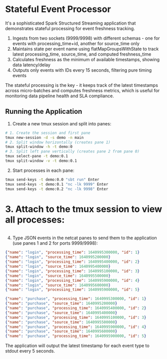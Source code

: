 # Stateful Event Processor

It's a sophisticated Spark Structured Streaming application that demonstrates stateful processing for event freshness tracking.

1. Ingests from two sockets (9999/9998) with different schemas - one for events with processing_time+id, another for source_time only
2. Maintains state per event name using flatMapGroupsWithState to track latest processing_time, source_time, and computed freshness_time
3. Calculates freshness as the minimum of available timestamps, showing data latency/delay
4. Outputs only events with IDs every 15 seconds, filtering pure timing events

The stateful processing is the key - it keeps track of the latest timestamps across micro-batches and computes freshness metrics, which is useful for monitoring data pipeline health and SLA
compliance.

## Running the Application

1. Create a new tmux session and split into panes:
```bash
# 1. Create the session and first pane
tmux new-session -d -s demo -n main
# 2. Split window horizontally (creates pane 1)
tmux split-window -h -t demo:0
# 3. Split left pane vertically (creates pane 2 from pane 0)
tmux select-pane -t demo:0.1
tmux split-window -v -t demo:0.1
```

2. Start processes in each pane:
```bash
tmux send-keys -t demo:0.0 "sbt run" Enter
tmux send-keys -t demo:0.1 "nc -lk 9999" Enter
tmux send-keys -t demo:0.2 "nc -lk 9998" Enter
```
# 3. Attach to the tmux session to view all processes:
```bash

```

4. Type JSON events in the netcat panes to send them to the application (use panes 1 and 2 for ports 9999/9998):
```json
{"name": "login", "processing_time": 1640995300000, "id": 1}
{"name": "login", "source_time": 1640995200000}
{"name": "login", "processing_time": 1640995400000, "id": 2}
{"name": "login", "source_time": 1640995400000}
{"name": "login", "processing_time": 1640995100000, "id": 3}
{"name": "login", "source_time": 1640995500000}
{"name": "login", "processing_time": 1640995900000, "id": 4}
{"name": "login", "source_time": 1640995600000}
{"name": "login", "processing_time": 1640995900000, "id": 5}

{"name": "purchase", "processing_time": 1640995300000, "id": 1}
{"name": "purchase", "source_time": 1640995200000}
{"name": "purchase", "processing_time": 1640995400000, "id": 2}
{"name": "purchase", "source_time": 1640995400000}
{"name": "purchase", "processing_time": 1640995100000, "id": 3}
{"name": "purchase", "source_time": 1640995500000}
{"name": "purchase", "processing_time": 1640995900000, "id": 4}
{"name": "purchase", "source_time": 1640995600000}
{"name": "purchase", "processing_time": 1640995900000, "id": 5}
```

The application will output the latest timestamp for each event type to stdout every 5 seconds.